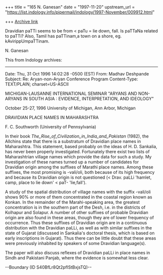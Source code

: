 +++
title = "165 N. Ganesan"
date = "1997-11-20"
upstream_url = "https://list.indology.info/pipermail/indology/1997-November/009912.html"

+++
[Archive link](https://list.indology.info/pipermail/indology/1997-November/009912.html)

 Dravidian paTTi seems to be from < paTu = lie down, fall.
Is paTTaNa related to paTTi? Also, Tamil has paTTinam,a
town on a shore, eg. kAvirippUmpaTTinam.


N. Ganesan

This from Indology archives:
*************************************************

Date: Thu, 31 Oct 1996 14:02:28 -0500 (EST)
From: Madhav Deshpande <mmdesh at umich.edu>
Subject: Re: Aryan-non-Aryan Conference Program
Content-Type: TEXT/PLAIN; charset=US-ASCII

MICHIGAN-LAUSANNE INTERNATIONAL SEMINAR
"ARYANS AND NON-ARYANS IN SOUTH ASIA :
EVIDENCE, INTERPRETATION, AND IDEOLOGY"

October 25-27, 1996
University of Michigan, Ann Arbor, Michigan


DRAVIDIAN PLACE NAMES IN MAHARASHTRA

F. C. Southworth (University of Pennsylvania)

In their book _The_Rise_of_Civilization_in_India_and_Pakistan_ (1982),
the Allchins state that there is a substratum of Dravidian place names in
Maharashtra. This statement, based probably on the ideas of H. D.
Sankalia, has never been properly investigated. Fortunately there exist
two lists of Maharashtrian village names which provide the data for such
a study. My investigation of these names turned up a number of candidates
for Dravidian origin among the suffixes of Marathi place names. Among
these suffixes, the most promising is -vali/oli, both because of its high
frequency and because its Dravidian origin is not questioned (< Drav.
paLLi 'hamlet, camp, place to lie down' < paT- 'lie,fall').

A study of the spatial distribution of village names with the suffix
-vali/oli shows 90% or more of them concentrated in the coastal region
known as Konkan. In the remainder of the Marahi-speaking area, the
greatest concentration is in the southern part of the Desh, i.e. in the
districts of Kolhapur and Solapur. A number of other suffixes of probable
Dravidian origin are also found in these areas, though they are of lower
frequency of occurrence. Thus these suffixes of Dravidian origin are in a
continuous distribution with the Dravidian paLLi, as well as with similar
suffixes in the state of Gujarat (discussed in Sankalia's doctoral
thesis, which is based on early inscriptions in Gujarat). Thus there can
be little doubt that these areas were previously inhabited by speakers of
some Dravidian language(s).

The paper will also discuss reflexes of Dravidian paLLi in place names in
Sindh and Pakistani Panjab, where the evidence is somewhat less clear.


--Boundary (ID S40BfLr8Qt2pfIStBxjsTQ)--



